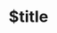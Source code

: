 ---
title: $title
second_title: Referencia de API de Aspose.PUB para .NET
description: $description
type: docs
weight: $weight
url: /es/net/$ref/
---